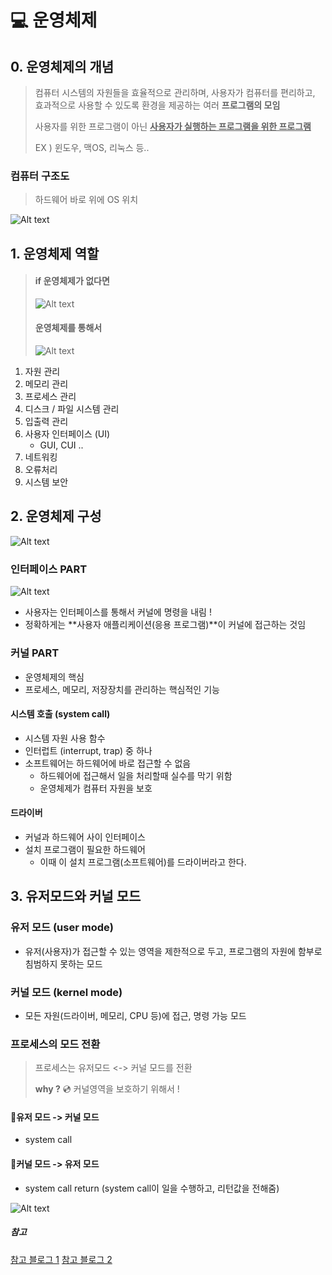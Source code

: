 # :computer: 운영체제 

## 0. 운영체제의 개념 
> 컴퓨터 시스템의 자원들을 효율적으로 관리하며, 사용자가 컴퓨터를 편리하고, 효과적으로 사용할 수 있도록 환경을 제공하는 여러 **프로그램의 모임**
> 
> 사용자를 위한 프로그램이 아닌 <u>**사용자가 실행하는 프로그램을 위한 프로그램**</u>
> 
> EX ) 윈도우, 맥OS, 리눅스 등.. 

###  컴퓨터 구조도 
> 하드웨어 바로 위에 OS 위치 

![Alt text](assets/computer_structure.png)


## 1. 운영체제 역할

> #### if 운영체제가 없다면
> ![Alt text](assets/os_no_os.png)
> #### 운영체제를 통해서 
> ![Alt text](assets/os_os.png)

1. 자원 관리
2. 메모리 관리 
3. 프로세스 관리
4. 디스크 / 파일 시스템 관리 
5. 입출력 관리 
6. 사용자 인터페이스 (UI)
   - GUI, CUI .. 
7. 네트워킹
8. 오류처리
9. 시스템 보안

## 2. 운영체제 구성
![Alt text](assets/os_structure.png)

### 인터페이스 PART 
![Alt text](assets/os_role.png)
- 사용자는 인터페이스를 통해서 커널에 명령을 내림 !
- 정확하게는 **사용자 애플리케이션(응용 프로그램)**이 커널에 접근하는 것임 

### 커널 PART
- 운영체제의 핵심 
- 프로세스, 메모리, 저장장치를 관리하는 핵심적인 기능

#### 시스템 호출 (system call)
- 시스템 자원 사용 함수 
- 인터럽트 (interrupt, trap) 중 하나 
- 소프트웨어는 하드웨어에 바로 접근할 수 없음
  - 하드웨어에 접근해서 일을 처리할때 실수를 막기 위함 
  - 운영체제가 컴퓨터 자원을 보호 

#### 드라이버 
- 커널과 하드웨어 사이 인터페이스 
- 설치 프로그램이 필요한 하드웨어 
  - 이때 이 설치 프로그램(소프트웨어)를 드라이버라고 한다. 
  
  
  
## 3. 유저모드와 커널 모드 
### 유저 모드 (user mode) 
-  유저(사용자)가 접근할 수 있는 영역을 제한적으로 두고, 프로그램의 자원에 함부로 침범하지 못하는 모드

### 커널 모드 (kernel mode)
- 모든 자원(드라이버, 메모리, CPU 등)에 접근, 명령 가능 모드 

### 프로세스의 모드 전환 
>  프로세스는 유저모드 <-> 커널 모드를 전환 
> 
> **why ?** :cd: 커널영역을 보호하기 위해서 ! 
#### 📳유저 모드 -> 커널 모드 
  - system call 
#### 📳커널 모드 -> 유저 모드 
  - system call return (system call이 일을 수행하고, 리턴값을 전해줌)

![Alt text](assets/os_code_example.png)



##### 참고 
[참고 블로그 1](https://hongong.hanbit.co.kr/%EC%9A%B4%EC%98%81%EC%B2%B4%EC%A0%9C%EB%9E%80-%EC%BB%A4%EB%84%90%EC%9D%98-%EA%B0%9C%EB%85%90-%EC%9D%91%EC%9A%A9-%ED%94%84%EB%A1%9C%EA%B7%B8%EB%9E%A8-%EC%8B%A4%ED%96%89%EC%9D%84-%EC%9C%84%ED%95%9C/)
[참고 블로그 2](https://velog.io/@0mi/%EC%9A%B4%EC%98%81%EC%B2%B4%EC%A0%9C-%EC%BB%A4%EB%84%90-%EB%AA%A8%EB%93%9C-%EC%82%AC%EC%9A%A9%EC%9E%90-%EB%AA%A8%EB%93%9C)
